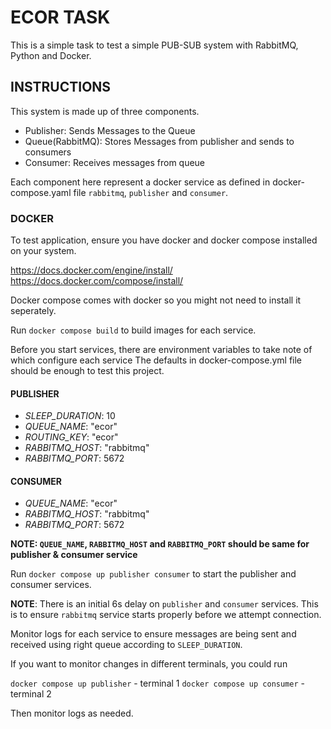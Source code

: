 # ECOR TASK

This is a simple task to test a simple PUB-SUB system with RabbitMQ, Python and Docker.

## INSTRUCTIONS
This system is made up of three components.

- Publisher: Sends Messages to the Queue
- Queue(RabbitMQ): Stores Messages from publisher and sends to consumers
- Consumer: Receives messages from queue

Each component here represent a docker service as defined in docker-compose.yaml file
`rabbitmq`, `publisher` and `consumer`.

### DOCKER
To test application, ensure you have docker and docker compose installed on your system.

https://docs.docker.com/engine/install/
https://docs.docker.com/compose/install/

Docker compose comes with docker so you might not need to install it seperately.

Run `docker compose build` to build images for each service.

Before you start services, there are environment variables to take note of which configure each service
The defaults in docker-compose.yml file should be enough to test this project.

#### PUBLISHER
- *SLEEP_DURATION*: 10
- *QUEUE_NAME*: "ecor"
- *ROUTING_KEY*: "ecor"
- *RABBITMQ_HOST*: "rabbitmq"
- *RABBITMQ_PORT*: 5672

#### CONSUMER
- *QUEUE_NAME*: "ecor"
- *RABBITMQ_HOST*: "rabbitmq"
- *RABBITMQ_PORT*: 5672

__NOTE: `QUEUE_NAME`, `RABBITMQ_HOST` and `RABBITMQ_PORT` should be same for publisher & consumer service__

Run `docker compose up publisher consumer` to start the publisher and consumer services.

__NOTE__: There is an initial 6s delay on `publisher` and `consumer` services. This is to ensure `rabbitmq` service starts properly before we attempt connection.


Monitor logs for each service to ensure messages are being sent and received using right queue according to `SLEEP_DURATION`.

If you want to monitor changes in different terminals, you could run 

`docker compose up publisher` - terminal 1
`docker compose up consumer` - terminal 2

Then monitor logs as needed.
